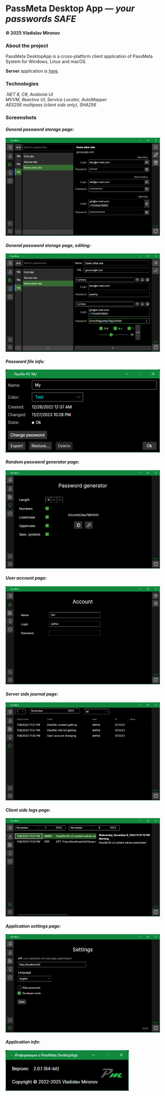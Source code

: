 # PassMeta Desktop App — *your passwords SAFE*
#### © 2025 Vladislav Mironov


### About the project
PassMeta DesktopApp is a cross-platform client application of PassMeta System for Windows, Linux and macOS.

**Server** application is [here](https://github.com/defhid/PassMeta-Server).

### Technologies
_.NET 8, C#, Avalonia UI_
<br>
_MVVM, Reactive UI, Service Locator, AutoMapper_
<br>
_AES256 multipass (client side only), SHA256_

### Screenshots

#### _General password storage page:_
![screenshot](docs/screenshot_storage.png)

#### _General password storage page, editing:_
![screenshot](docs/screenshot_storage_edit.png)

#### _Password file info:_
![screenshot](docs/screenshot_passfile.png)

#### _Random password generator page:_
![screenshot](docs/screenshot_generator.png)

#### _User account page:_
![screenshot](docs/screenshot_account.png)

#### _Server side journal page:_
![screenshot](docs/screenshot_journal.png)

#### _Client side logs page:_
![screenshot](docs/screenshot_logs.png)

#### _Application settings page:_
![screenshot](docs/screenshot_settings.png)

#### _Application info:_
![screenshot](docs/screenshot_info.png)